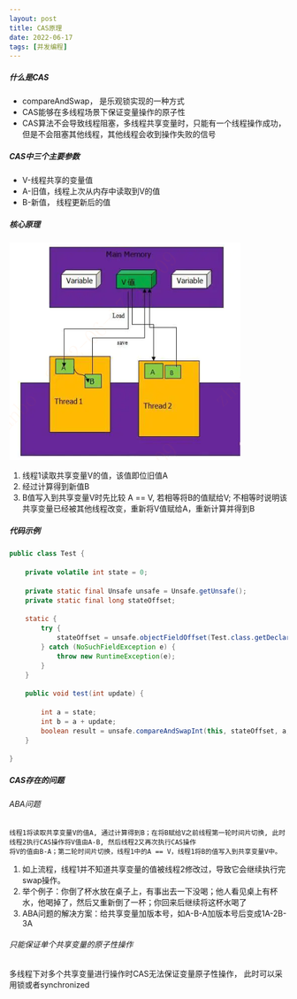 ```yaml
---
layout: post
title: CAS原理
date: 2022-06-17
tags: [并发编程]
---
```


##### 什么是CAS
- compareAndSwap， 是乐观锁实现的一种方式
- CAS能够在多线程场景下保证变量操作的原子性
- CAS算法不会导致线程阻塞，多线程共享变量时，只能有一个线程操作成功，但是不会阻塞其他线程，其他线程会收到操作失败的信号

##### CAS中三个主要参数
- V-线程共享的变量值
- A-旧值，线程上次从内存中读取到V的值
- B-新值， 线程更新后的值

##### 核心原理

![CAS原理图](/images/cas.png)

1. 线程1读取共享变量V的值，该值即位旧值A
2. 经过计算得到新值B
3. B值写入到共享变量V时先比较 A == V, 若相等将B的值赋给V; 不相等时说明该共享变量已经被其他线程改变，重新将V值赋给A，重新计算并得到B

##### 代码示例
```java
public class Test {

    private volatile int state = 0;

    private static final Unsafe unsafe = Unsafe.getUnsafe();
    private static final long stateOffset;

    static {
        try {
            stateOffset = unsafe.objectFieldOffset(Test.class.getDeclaredField("state"));
        } catch (NoSuchFieldException e) {
            throw new RuntimeException(e);
        }
    }
    
    public void test(int update) {

        int a = state;
        int b = a + update;
        boolean result = unsafe.compareAndSwapInt(this, stateOffset, a, b);
    }

}
```

##### CAS存在的问题

###### ABA问题
```$xslt
线程1将读取共享变量V的值A, 通过计算得到B；在将B赋给V之前线程第一轮时间片切换, 此时线程2执行CAS操作将V值由A-B, 然后线程2又再次执行CAS操作
将V的值由B-A；第二轮时间片切换，线程1中的A == V，线程1将B的值写入到共享变量V中。
```
1. 如上流程，线程1并不知道共享变量的值被线程2修改过，导致它会继续执行完swap操作。
2. 举个例子：你倒了杯水放在桌子上，有事出去一下没喝；他人看见桌上有杯水，他喝掉了，然后又重新倒了一杯；你回来后继续将这杯水喝了
3. ABA问题的解决方案：给共享变量加版本号，如A-B-A加版本号后变成1A-2B-3A

###### 只能保证单个共享变量的原子性操作
多线程下对多个共享变量进行操作时CAS无法保证变量原子性操作， 此时可以采用锁或者synchronized




